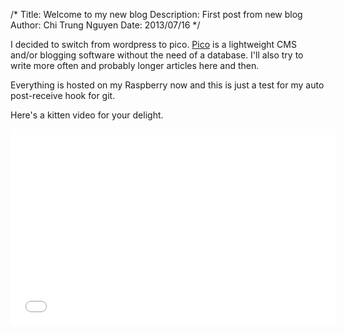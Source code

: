/*
Title: Welcome to my new blog
Description: First post from new blog
Author: Chi Trung Nguyen
Date: 2013/07/16
*/

I decided to switch from wordpress to pico. <a href="test">Pico</a> is a lightweight CMS and/or blogging software without the need of a database.
I'll also try to write more often and probably longer articles here and then.

Everything is hosted on my Raspberry now and this is just a test for my auto post-receive hook for git.

Here's a kitten video for your delight.
<div class="elastic-video">
<iframe width="520" height="315" src="//www.youtube.com/embed/D36JUfE1oYk" frameborder="0" allowfullscreen></iframe></div>


